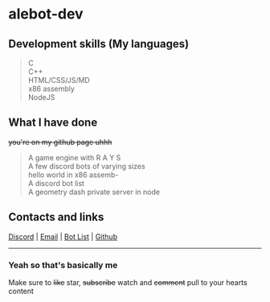 # alebot-dev

## Development skills (My languages)

> C  
> C++  
> HTML/CSS/JS/MD  
> x86 assembly  
> NodeJS

## What I have done

~~you're on my github page uhhh~~  
> A game engine with R A Y S  
> A few discord bots of varying sizes  
> hello world in x86 assemb-  
> A discord bot list  
> A geometry dash private server in node  

## Contacts and links  

[Discord](Dice#2213) | [Email](qbotdev84@gmail.com) | [Bot List](https://cosmiclist.com/) |  [Github](You're-so-funny)

---

### Yeah so that's basically me  

Make sure to ~~like~~ star, ~~subscribe~~ watch and ~~comment~~ pull to your hearts content

